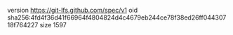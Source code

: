 version https://git-lfs.github.com/spec/v1
oid sha256:4fd4f36d41f66964f4804824d4c4679eb244ce78f38ed26ff04430718f764227
size 1597

